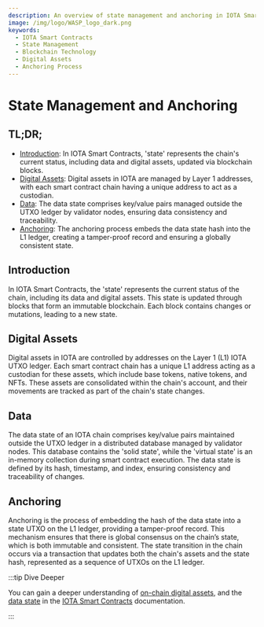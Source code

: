 ```yaml
---
description: An overview of state management and anchoring in IOTA Smart Contracts, detailing how blockchain state and digital assets are handled and secured.
image: /img/logo/WASP_logo_dark.png
keywords:
  - IOTA Smart Contracts
  - State Management
  - Blockchain Technology
  - Digital Assets
  - Anchoring Process
---
```


# State Management and Anchoring

## TL;DR;

- [Introduction](#introduction): In IOTA Smart Contracts, 'state' represents the chain's current status, including data
  and digital assets, updated via blockchain blocks.
- [Digital Assets](#digital-assets): Digital assets in IOTA are managed by Layer 1 addresses, with each smart contract
  chain having a unique address to act as a custodian.
- [Data](#data): The data state comprises key/value pairs managed outside the UTXO ledger by validator nodes, ensuring
  data consistency and traceability.
- [Anchoring](#anchoring): The anchoring process embeds the data state hash into the L1 ledger, creating a tamper-proof
  record and ensuring a globally consistent state.

## Introduction

In IOTA Smart Contracts, the 'state' represents the current status of the chain, including its data and digital assets.
This state is updated through blocks that form an immutable blockchain. Each block contains changes or mutations,
leading to a new state.

## Digital Assets

Digital assets in IOTA are controlled by addresses on the Layer 1 (L1) IOTA UTXO ledger. Each smart contract chain has a
unique L1 address acting as a custodian for these assets, which include base tokens, native tokens, and NFTs. These
assets are consolidated within the chain's account, and their movements are tracked as part of the chain's state
changes.

## Data

The data state of an IOTA chain comprises key/value pairs maintained outside the UTXO ledger in a distributed database
managed by validator nodes. This database contains the 'solid state', while the 'virtual state' is an in-memory
collection during smart contract execution. The data state is defined by its hash, timestamp, and index, ensuring
consistency and traceability of changes.

## Anchoring

Anchoring is the process of embedding the hash of the data state into a state UTXO on the L1 ledger, providing a
tamper-proof record. This mechanism ensures that there is global consensus on the chain’s state, which is both immutable
and consistent. The state transition in the chain occurs via a transaction that updates both the chain's assets and the
state hash, represented as a sequence of UTXOs on the L1 ledger.

:::tip Dive Deeper

You can gain a deeper understanding
of [on-chain digital assets](/isc/explanations/states/#digital-assets-on-the-chain), and
the [data state](/isc/explanations/states/#the-data-state) in the [IOTA Smart Contracts](/isc/introduction)
documentation.

:::